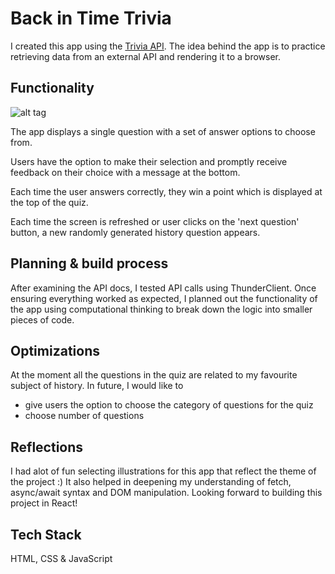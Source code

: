 # Back in Time Trivia

I created this app using the [Trivia API](https://opentdb.com/api_config.php). The idea behind the app is to practice retrieving data from an external API and rendering it to a browser.






## Functionality

![alt tag](https://media.giphy.com/media/v1.Y2lkPTc5MGI3NjExYWxhZzhqN2c3Y215Y3R4bXBsdnU0ZmlpaTJjNWZjMGNrOGxoZnE0NyZlcD12MV9pbnRlcm5hbF9naWZfYnlfaWQmY3Q9Zw/t2qfy4FENpCFXhSPj8/giphy.gif)

The app displays a single question with a set of answer options to choose from.

Users have the option to make their selection and promptly receive feedback on their choice with a message at the bottom.

Each time the user answers correctly, they win a point which is displayed at the top of the quiz.

Each time the screen is refreshed or user clicks on the 'next question' button, a new randomly generated history question appears.


## Planning & build process

After examining the API docs, I tested API calls using ThunderClient. Once ensuring everything worked as expected, I planned out the functionality of the app using computational thinking to break down the logic into smaller pieces of code.
## Optimizations

At the moment all the questions in the quiz are related to my favourite subject of history. In future, I would like to 
- give users the option to choose the category of questions for the quiz
- choose number of questions

## Reflections
I had alot of fun selecting illustrations for this app that reflect the theme of the project :) It also helped in deepening my understanding of fetch, async/await syntax and DOM manipulation. Looking forward to building this project in React! 

## Tech Stack

HTML, CSS & JavaScript



